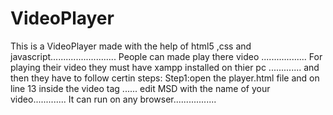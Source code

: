 # VideoPlayer
This is a VideoPlayer made with the help of html5 ,css and javascript..........................
People can made play there video ..................
For playing their video they must have xampp installed on thier pc .............
and then they have to follow certin steps:
Step1:open the player.html file and on line 13 inside the video tag ......
  <source src="MSD.mp4"> edit MSD with the name of your video.............
 It can run on any browser.................
 

